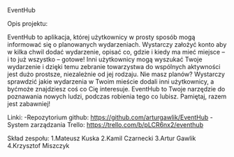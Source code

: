 EventHub

Opis projektu:

EventHub to aplikacja, której użytkownicy w prosty sposób mogą informować się o planowanych wydarzeniach.
Wystarczy założyć konto aby w kilka chwil dodać wydarzenie, opisać co, gdzie i kiedy ma mieć miejsce – i to już wszystko – gotowe! Inni użytkownicy mogą wyszukać Twoje wydarzenie i dzięki temu zebranie towarzystwa do wspólnych aktywności jest dużo prostsze, niezależnie od jej rodzaju. Nie masz planów? Wystarczy sprawdzić jakie wydarzenia w Twoim mieście dodali inni użytkownicy, a byćmoże znajdziesz coś co Cię interesuje.
EventHub to Twoje narzędzie do poznawania nowych ludzi, podczas robienia tego co lubisz. Pamiętaj, razem jest zabawniej!


Linki:
-Repozytorium github:  https://github.com/arturgawlik/EventHub
-System zarządzania Trello:  https://trello.com/b/pLCR6nx2/eventhub


Skład zespołu:
1.Mateusz Kuska
2.Kamil Czarnecki
3.Artur Gawlik
4.Krzysztof Miszczyk
